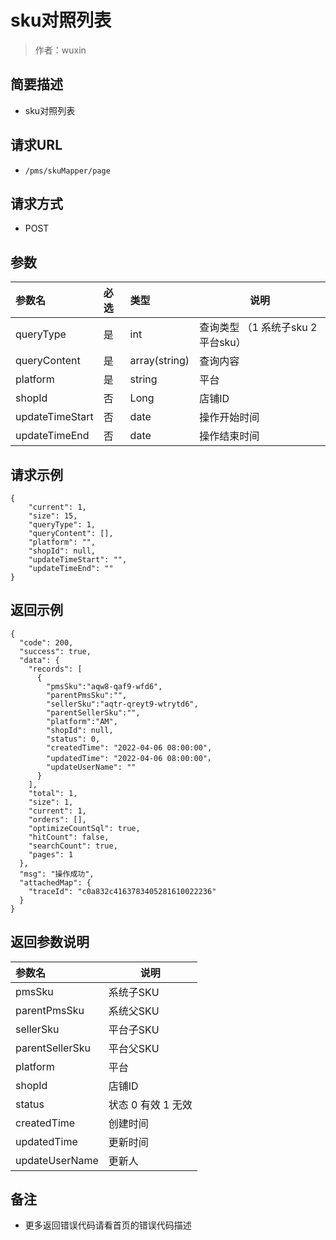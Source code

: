 # sku对照列表

> 作者：wuxin

## 简要描述

- sku对照列表

## 请求URL
- ` /pms/skuMapper/page `
  
## 请求方式
- POST 

## 参数

|参数名|必选|类型|说明|
|:----    |:---|:----- |-----   |
|queryType |是  |int |查询类型 （1 系统子sku  2 平台sku）   |
|queryContent |是  |array(string) |查询内容   |
|platform |是  |string | 平台    |
|shopId     |否  |Long | 店铺ID    |
|updateTimeStart     |否  |date | 操作开始时间    |
|updateTimeEnd     |否  |date | 操作结束时间    |

## 请求示例 

``` 
{
    "current": 1,
    "size": 15,
    "queryType": 1,
    "queryContent": [],
    "platform": "",
    "shopId": null,
    "updateTimeStart": "",
    "updateTimeEnd": ""
}
```

## 返回示例 

``` 
{
  "code": 200,
  "success": true,
  "data": {
    "records": [
      {
    	"pmsSku":"aqw8-qaf9-wfd6",
		"parentPmsSku":"",
    	"sellerSku":"aqtr-qreyt9-wtrytd6",
		"parentSellerSku":"",
		"platform":"AM",
		"shopId": null,
        "status": 0,
        "createdTime": "2022-04-06 08:00:00",
        "updatedTime": "2022-04-06 08:00:00"，
		"updateUserName": ""
      }
    ],
    "total": 1,
    "size": 1,
    "current": 1,
    "orders": [],
    "optimizeCountSql": true,
    "hitCount": false,
    "searchCount": true,
    "pages": 1
  },
  "msg": "操作成功",
  "attachedMap": {
    "traceId": "c0a832c4163783405281610022236"
  }
}
```

## 返回参数说明 

|参数名|说明|
|:-----  |-----                           |
|pmsSku |系统子SKU  |
|parentPmsSku |系统父SKU  |
|sellerSku |平台子SKU  |
|parentSellerSku |平台父SKU  |
|platform |平台  |
|shopId |店铺ID  |
|status |状态 0 有效 1 无效  |
|createdTime |创建时间  |
|updatedTime |更新时间  |
|updateUserName |更新人  |

## 备注 

- 更多返回错误代码请看首页的错误代码描述
